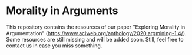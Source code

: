 # Morality in Arguments

This repository contains the resources of our paper "Exploring Morality in Argumentation" (https://www.aclweb.org/anthology/2020.argmining-1.4/).
Some resources are still missing and will be added soon. Still, feel free to contact us in case you miss something.
